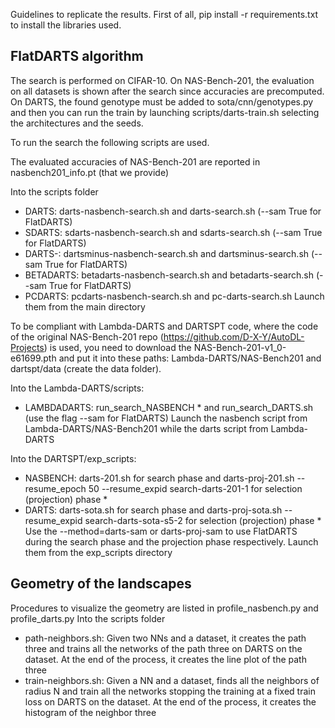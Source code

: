 Guidelines to replicate the results.
First of all, pip install -r requirements.txt to install the libraries used.

## FlatDARTS algorithm

The search is performed on CIFAR-10. On NAS-Bench-201, the evaluation on all datasets is shown after the search since accuracies are precomputed. On DARTS, the found genotype must be added to sota/cnn/genotypes.py and then you can run the train by launching scripts/darts-train.sh selecting the architectures and the seeds.

To run the search the following scripts are used.

The evaluated accuracies of NAS-Bench-201 are reported in nasbench201_info.pt (that we provide)

Into the scripts folder
- DARTS: darts-nasbench-search.sh and darts-search.sh (--sam True for FlatDARTS)
- SDARTS: sdarts-nasbench-search.sh and sdarts-search.sh (--sam True for FlatDARTS)
- DARTS-: dartsminus-nasbench-search.sh and dartsminus-search.sh (--sam True for FlatDARTS)
- BETADARTS: betadarts-nasbench-search.sh and betadarts-search.sh (--sam True for FlatDARTS)
- PCDARTS: pcdarts-nasbench-search.sh and pc-darts-search.sh
Launch them from the main directory

To be compliant with Lambda-DARTS and DARTSPT code, where the code of the original NAS-Bench-201 repo (https://github.com/D-X-Y/AutoDL-Projects) is used, you need to download the NAS-Bench-201-v1_0-e61699.pth and put it into these paths: Lambda-DARTS/NAS-Bench201 and dartspt/data (create the data folder).

Into the Lambda-DARTS/scripts:
- LAMBDADARTS: run_search_NASBENCH * and run_search_DARTS.sh (use the flag --sam for FlatDARTS)
Launch the nasbench script from Lambda-DARTS/NAS-Bench201 while the darts script from Lambda-DARTS

Into the DARTSPT/exp_scripts: 
- NASBENCH: darts-201.sh for search phase and darts-proj-201.sh --resume_epoch 50 --resume_expid search-darts-201-1 for selection (projection) phase *
- DARTS: darts-sota.sh for search phase and darts-proj-sota.sh --resume_expid search-darts-sota-s5-2 for selection (projection) phase *
Use the --method=darts-sam or darts-proj-sam to use FlatDARTS during the search phase and the projection phase respectively.
Launch them from the exp_scripts directory

## Geometry of the landscapes

Procedures to visualize the geometry are listed in profile_nasbench.py and profile_darts.py
Into the scripts folder
- path-neighbors.sh: Given two NNs and a dataset, it creates the path three and trains all the networks of the path three on DARTS on the dataset. At the end of the process, it creates the line plot of the path three
- train-neighbors.sh: Given a NN and a dataset, finds all the neighbors of radius N and train all the networks stopping the training at a fixed train loss on DARTS on the dataset. At the end of the process, it creates the histogram of the neighbor three

